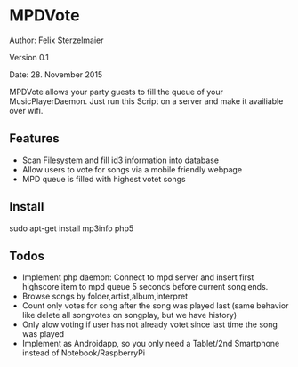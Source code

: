 # MPDVote

Author: Felix Sterzelmaier

Version 0.1

Date: 28. November 2015

MPDVote allows your party guests to fill the queue of your MusicPlayerDaemon.
Just run this Script on a server and make it availiable over wifi.


## Features
* Scan Filesystem and fill id3 information into database
* Allow users to vote for songs via a mobile friendly webpage
* MPD queue is filled with highest votet songs

## Install
sudo apt-get install mp3info php5

## Todos
* Implement php daemon: Connect to mpd server and insert first highscore item to mpd queue 5 seconds before current song ends.
* Browse songs by folder,artist,album,interpret  
* Count only votes for song after the song was played last (same behavior like delete all songvotes on songplay, but we have history)
* Only alow voting if user has not already votet since last time the song was played
* Implement as Androidapp, so you only need a Tablet/2nd Smartphone instead of Notebook/RaspberryPi